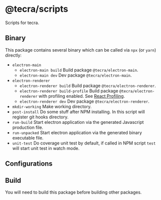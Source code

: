 # @tecra/scripts

Scripts for tecra.

## Binary

This package contains several binary which can be called via `npx` (or `yarn`) directly:

- `electron-main`
  - `electron-main build`
    Build package `@tecra/electron-main`.
  - `electron-main dev`
    Dev package `@tecra/electron-main`.
- `electron-renderer`
  - `electron-renderer build`
    Build package `@tecra/electron-renderer`.
  - `electron-renderer build-profile`
    Build package `@tecra/electron-renderer` with profiling enabled. See [React Profiling].
  - `electron-renderer dev`
    Dev package `@tecra/electron-renderer`.
- `mkdir-working`
  Make working directory.
- `post-install`
  Do some stuff after NPM installing. In this script will register git hooks directory.
- `run-build`
  Start electron application via the generated Javascript production file.
- `run-unpacked`
  Start electron application via the generated binary executable file.
- `unit-test`
  Do coverage unit test by default, if called in NPM script `test` will start unit test in watch mode.

## Configurations

## Build

You will need to build this package before building other packages.

<!-- links -->

[react profiling]: https://create-react-app.dev/docs/production-build/#profiling
